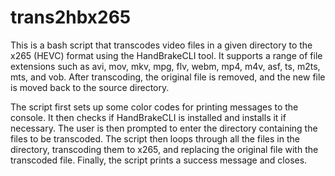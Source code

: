 # trans2hbx265

This is a bash script that transcodes video files in a given directory to the x265 (HEVC) format using the HandBrakeCLI tool. It supports a range of file extensions such as avi, mov, mkv, mpg, flv, webm, mp4, m4v, asf, ts, m2ts, mts, and vob. After transcoding, the original file is removed, and the new file is moved back to the source directory.

The script first sets up some color codes for printing messages to the console. It then checks if HandBrakeCLI is installed and installs it if necessary. The user is then prompted to enter the directory containing the files to be transcoded. The script then loops through all the files in the directory, transcoding them to x265, and replacing the original file with the transcoded file. Finally, the script prints a success message and closes.